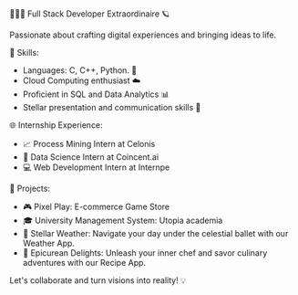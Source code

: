 🧑🏻‍💻 Full Stack Developer Extraordinaire 🪐

Passionate about crafting digital experiences and bringing ideas to life.

🚀 Skills:
- Languages: C, C++, Python. 🐍
- Cloud Computing enthusiast ☁️
- Proficient in SQL and Data Analytics 📊
- Stellar presentation and communication skills 🎤

🌐 Internship Experience:
- 📈 Process Mining Intern at Celonis
- 🤖 Data Science Intern at Coincent.ai
- 💻 Web Development Intern at Internpe

🚀 Projects:
- 🎮 Pixel Play: E-commerce Game Store
- 🎓 University Management System: Utopia academia
- 🌠 Stellar Weather: Navigate your day under the celestial ballet with our Weather App.
- 🥗 Epicurean Delights: Unleash your inner chef and savor culinary adventures with our Recipe App.

Let's collaborate and turn visions into reality! 💡
